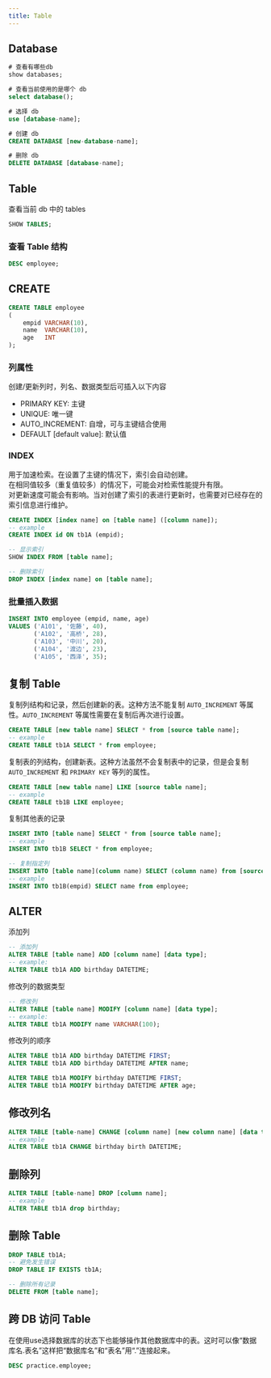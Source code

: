 ```yaml
---
title: Table
---
```


## Database
```sql
# 查看有哪些db
show databases;

# 查看当前使用的是哪个 db
select database();

# 选择 db
use [database-name];

# 创建 db
CREATE DATABASE [new-database-name]; 

# 删除 db
DELETE DATABASE [database-name];
```

## Table

查看当前 db 中的 tables
```sql
SHOW TABLES;
```

### 查看 Table 结构
```sql
DESC employee;
```

## CREATE
``` sql
CREATE TABLE employee
(
    empid VARCHAR(10),
    name  VARCHAR(10),
    age   INT
);
```

### 列属性
创建/更新列时，列名、数据类型后可插入以下内容
* PRIMARY KEY: 主键
* UNIQUE: 唯一键
* AUTO_INCREMENT: 自增，可与主键结合使用
* DEFAULT [default value]: 默认值

### INDEX
用于加速检索。在设置了主键的情况下，索引会自动创建。  
在相同值较多（重复值较多）的情况下，可能会对检索性能提升有限。  
对更新速度可能会有影响。当对创建了索引的表进行更新时，也需要对已经存在的索引信息进行维护。
```sql
CREATE INDEX [index name] on [table name] ([column name]);
-- example
CREATE INDEX id ON tb1A (empid);

-- 显示索引
SHOW INDEX FROM [table name];

-- 删除索引
DROP INDEX [index name] on [table name];
```


### 批量插入数据
```sql
INSERT INTO employee (empid, name, age)
VALUES ('A101', '佐藤', 40),
       ('A102', '高桥', 28),
       ('A103', '中川', 20),
       ('A104', '渡边', 23),
       ('A105', '西泽', 35);
```


## 复制 Table
复制列结构和记录，然后创建新的表。这种方法不能复制 `AUTO_INCREMENT` 等属性。`AUTO_INCREMENT` 等属性需要在复制后再次进行设置。
```sql
CREATE TABLE [new table name] SELECT * from [source table name];
-- example
CREATE TABLE tb1A SELECT * from employee;
```

复制表的列结构，创建新表。这种方法虽然不会复制表中的记录，但是会复制 `AUTO_INCREMENT` 和 `PRIMARY KEY` 等列的属性。
```sql
CREATE TABLE [new table name] LIKE [source table name];
-- example
CREATE TABLE tb1B LIKE employee;
```

复制其他表的记录
```sql
INSERT INTO [table name] SELECT * from [source table name];
-- example
INSERT INTO tb1B SELECT * from employee;

-- 复制指定列
INSERT INTO [table name](column name) SELECT (column name) from [source table name];
-- example
INSERT INTO tb1B(empid) SELECT name from employee;
```


## ALTER

添加列
```sql
-- 添加列
ALTER TABLE [table name] ADD [column name] [data type];
-- example:
ALTER TABLE tb1A ADD birthday DATETIME;
```

修改列的数据类型
```sql
-- 修改列
ALTER TABLE [table name] MODIFY [column name] [data type];
-- example:
ALTER TABLE tb1A MODIFY name VARCHAR(100);
```

修改列的顺序  
```sql
ALTER TABLE tb1A ADD birthday DATETIME FIRST;
ALTER TABLE tb1A ADD birthday DATETIME AFTER name;

ALTER TABLE tb1A MODIFY birthday DATETIME FIRST;
ALTER TABLE tb1A MODIFY birthday DATETIME AFTER age;
```

## 修改列名
```sql
ALTER TABLE [table-name] CHANGE [column name] [new column name] [data type];
-- example
ALTER TABLE tb1A CHANGE birthday birth DATETIME;
```

## 删除列
```sql
ALTER TABLE [table-name] DROP [column name];
-- example
ALTER TABLE tb1A drop birthday;
```





## 删除 Table
``` sql
DROP TABLE tb1A;
-- 避免发生错误
DROP TABLE IF EXISTS tb1A;

-- 删除所有记录
DELETE FROM [table name];
```


## 跨 DB 访问 Table
在使用use选择数据库的状态下也能够操作其他数据库中的表。这时可以像“数据库名.表名”这样把“数据库名”和“表名”用“.”连接起来。
```sql
DESC practice.employee;
```